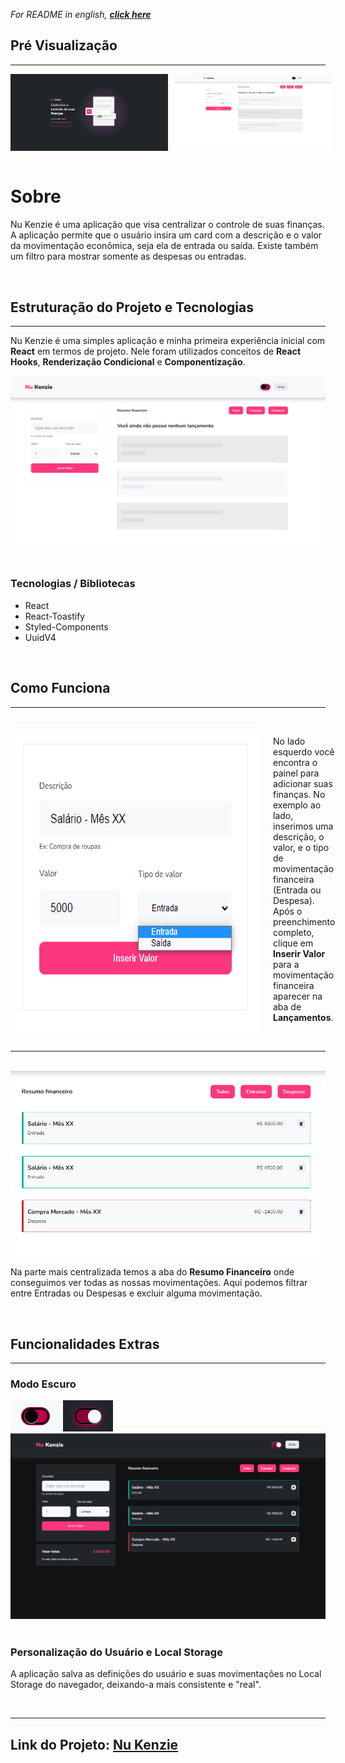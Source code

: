 <cite>For README in english, <strong><a href="./README.md">click here</a></strong></cite>

<h2>Pré Visualização</h2>
<hr/>
<div style="display: flex; gap: 10px">
    <img src="./assets/nukenzie-home.png" width="50%" />
    <img src="./assets/nukenzie-main.png" width="50%" />
</div>
<br/>

<h1>Sobre</h1>

<p>Nu Kenzie é uma aplicação que visa centralizar o controle de suas finanças. A aplicação permite que o usuário insira um card com a descrição e o valor da movimentação econômica, seja ela de entrada ou saída. Existe também um filtro para mostrar somente as despesas ou entradas.</p>
<br/>

<h2>Estruturação do Projeto e Tecnologias</h2>
<hr/>
<p>Nu Kenzie é uma simples aplicação e minha primeira experiência inicial com <strong>React</strong> em termos de projeto. Nele foram utilizados conceitos de <strong>React Hooks</strong>, <strong>Renderização Condicional</strong> e <strong>Componentização</strong>.</p>

<img src="./assets/nukenzie-painel.png" />
<br/><br/>

<h3>Tecnologias / Bibliotecas</h3>
<ul>
    <li>React</li>
    <li>React-Toastify</li>
    <li>Styled-Components</li>
    <li>UuidV4</li>
</ul>

<br/>

<h2>Como Funciona</h2>
<hr/>
<br/>
<div style="display: flex; gap: 20px;">
    <img src="./assets/nukenzie-adicionarFinancas.png" />
    <p>No lado esquerdo você encontra o painel para adicionar suas finanças. No exemplo ao lado, inserimos uma descrição, o valor, e o tipo de movimentação financeira (Entrada ou Despesa). Após o preenchimento completo, clique em <strong>Inserir Valor</strong> para a movimentação financeira aparecer na aba de <strong>Lançamentos</strong>.</p>
</div>

<br/>
<hr/>
<br/>
<div style="">
    <img src="./assets/nukenzie-financas.png" />
    <p>Na parte mais centralizada temos a aba do <strong>Resumo Financeiro</strong> onde conseguimos ver todas as nossas movimentações. Aqui podemos filtrar entre Entradas ou Despesas e excluir alguma movimentação.</p>
</div>
<br/>

<h2>Funcionalidades Extras</h2>
<hr/>
<h3>Modo Escuro</h3>
<div>
    <img src="./assets/nukenzie-botaoDarkmodeOff.png" />
    <img src="./assets/nukenzie-botaoDarkmodeOn.png" />
    <br/>
    <img src="./assets/nukenzie-darkmode.png" />
</div>

<br/>

<h3>Personalização do Usuário e Local Storage</h3>
<p>A aplicação salva as definições do usuário e suas movimentações no Local Storage do navegador, deixando-a mais consistente e "real".</p>
<br/>
<hr/>
<h2>Link do Projeto: <a href="https://nu-kenzie-delta.vercel.app/" target="blank_">Nu Kenzie</a></h2>
